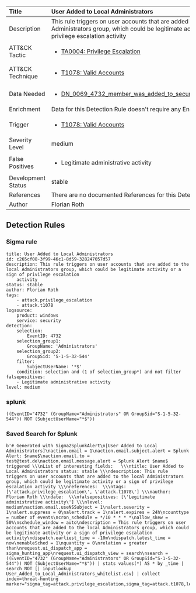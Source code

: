 | Title                | User Added to Local Administrators                                                                                                                                                 |
|:---------------------|:------------------------------------------------------------------------------------------------------------------------------------------------------------|
| Description          | This rule triggers on user accounts that are added to the local Administrators group, which could be legitimate activity or a sign of privilege escalation activity                                                                                                                                           |
| ATT&amp;CK Tactic    |  <ul><li>[TA0004: Privilege Escalation](https://attack.mitre.org/tactics/TA0004)</li></ul>  |
| ATT&amp;CK Technique | <ul><li>[T1078: Valid Accounts](https://attack.mitre.org/techniques/T1078)</li></ul>  |
| Data Needed          | <ul><li>[DN_0069_4732_member_was_added_to_security_enabled_local_group](../Data_Needed/DN_0069_4732_member_was_added_to_security_enabled_local_group.md)</li></ul>  |
| Enrichment           |  Data for this Detection Rule doesn't require any Enrichments.  |
| Trigger              | <ul><li>[T1078: Valid Accounts](../Triggers/T1078.md)</li></ul>  |
| Severity Level       | medium |
| False Positives      | <ul><li>Legitimate administrative activity</li></ul>  |
| Development Status   | stable |
| References           |  There are no documented References for this Detection Rule yet  |
| Author               | Florian Roth |


## Detection Rules

### Sigma rule

```
title: User Added to Local Administrators
id: c265cf08-3f99-46c1-8d59-328247057d57
description: This rule triggers on user accounts that are added to the local Administrators group, which could be legitimate activity or a sign of privilege escalation
    activity
status: stable
author: Florian Roth
tags:
    - attack.privilege_escalation
    - attack.t1078
logsource:
    product: windows
    service: security
detection:
    selection:
        EventID: 4732
    selection_group1:
        GroupName: 'Administrators'
    selection_group2:
        GroupSid: 'S-1-5-32-544'
    filter:
        SubjectUserName: '*$'
    condition: selection and (1 of selection_group*) and not filter
falsepositives:
    - Legitimate administrative activity
level: medium

```





### splunk
    
```
((EventID="4732" (GroupName="Administrators" OR GroupSid="S-1-5-32-544")) NOT (SubjectUserName="*$"))
```






### Saved Search for Splunk

```
b'# Generated with Sigma2SplunkAlert\n[User Added to Local Administrators]\naction.email = 1\naction.email.subject.alert = Splunk Alert: $name$\naction.email.to = test@test.de\naction.email.message.alert = Splunk Alert $name$ triggered \\\nList of interesting fields:   \\\ntitle: User Added to Local Administrators status: stable \\\ndescription: This rule triggers on user accounts that are added to the local Administrators group, which could be legitimate activity or a sign of privilege escalation activity \\\nreferences:  \\\ntags: [\'attack.privilege_escalation\', \'attack.t1078\'] \\\nauthor: Florian Roth \\\ndate:  \\\nfalsepositives: [\'Legitimate administrative activity\'] \\\nlevel: medium\naction.email.useNSSubject = 1\nalert.severity = 1\nalert.suppress = 0\nalert.track = 1\nalert.expires = 24h\ncounttype = number of events\ncron_schedule = */10 * * * *\nallow_skew = 50%\nschedule_window = auto\ndescription = This rule triggers on user accounts that are added to the local Administrators group, which could be legitimate activity or a sign of privilege escalation activity\ndispatch.earliest_time = -10m\ndispatch.latest_time = now\nenableSched = 1\nquantity = 0\nrelation = greater than\nrequest.ui_dispatch_app = sigma_hunting_app\nrequest.ui_dispatch_view = search\nsearch = ((EventID="4732" (GroupName="Administrators" OR GroupSid="S-1-5-32-544")) NOT (SubjectUserName="*$")) | stats values(*) AS * by _time | search NOT [| inputlookup User_Added_to_Local_Administrators_whitelist.csv] | collect index=threat-hunting marker="sigma_tag=attack.privilege_escalation,sigma_tag=attack.t1078,level=medium"\n\n\n'
```
